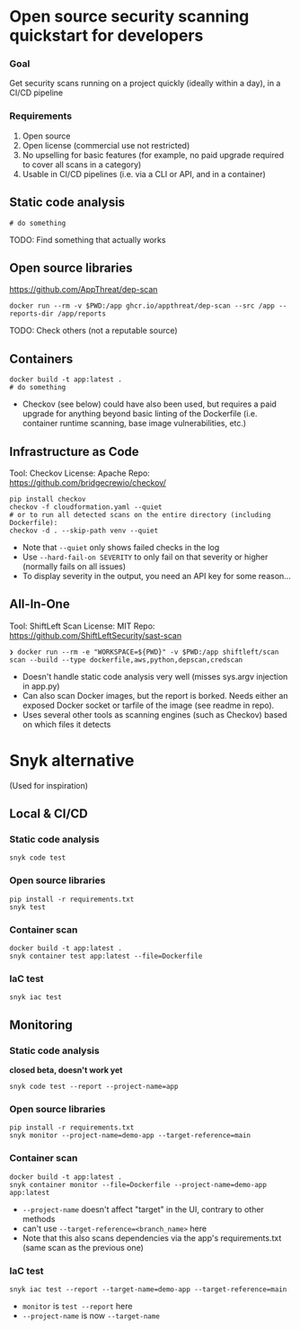 # Open source security scanning quickstart for developers
### Goal
Get security scans running on a project quickly (ideally within a day), in a CI/CD pipeline

### Requirements
1. Open source
2. Open license (commercial use not restricted)
3. No upselling for basic features (for example, no paid upgrade required to cover all scans in a category)
4. Usable in CI/CD pipelines (i.e. via a CLI or API, and in a container)

## Static code analysis
```
# do something
```

TODO: Find something that actually works

## Open source libraries
https://github.com/AppThreat/dep-scan
```
docker run --rm -v $PWD:/app ghcr.io/appthreat/dep-scan --src /app --reports-dir /app/reports
```

TODO: Check others (not a reputable source)

## Containers
```
docker build -t app:latest .
# do something
```
- Checkov (see below) could have also been used, but requires a paid upgrade for anything beyond basic linting of the Dockerfile (i.e. container runtime scanning, base image vulnerabilities, etc.)

## Infrastructure as Code
Tool: Checkov
License: Apache
Repo: https://github.com/bridgecrewio/checkov/
```
pip install checkov
checkov -f cloudformation.yaml --quiet
# or to run all detected scans on the entire directory (including Dockerfile):
checkov -d . --skip-path venv --quiet
```
- Note that `--quiet` only shows failed checks in the log
- Use `--hard-fail-on SEVERITY` to only fail on that severity or higher (normally fails on all issues)
- To display severity in the output, you need an API key for some reason...

## All-In-One
Tool: ShiftLeft Scan
License: MIT
Repo: https://github.com/ShiftLeftSecurity/sast-scan
```
❯ docker run --rm -e "WORKSPACE=${PWD}" -v $PWD:/app shiftleft/scan scan --build --type dockerfile,aws,python,depscan,credscan
```
- Doesn't handle static code analysis very well (misses sys.argv injection in app.py)
- Can also scan Docker images, but the report is borked. Needs either an exposed Docker socket or tarfile of the image (see readme in repo).
- Uses several other tools as scanning engines (such as Checkov) based on which files it detects

# Snyk alternative
(Used for inspiration)
## Local & CI/CD
### Static code analysis
```
snyk code test
```

### Open source libraries
```
pip install -r requirements.txt
snyk test
```

### Container scan
```
docker build -t app:latest .
snyk container test app:latest --file=Dockerfile
```

### IaC test
```
snyk iac test
```

## Monitoring
### Static code analysis 
**closed beta, doesn't work yet**
```
snyk code test --report --project-name=app
```

### Open source libraries
```
pip install -r requirements.txt
snyk monitor --project-name=demo-app --target-reference=main
```

### Container scan
```
docker build -t app:latest .
snyk container monitor --file=Dockerfile --project-name=demo-app app:latest
```
- `--project-name` doesn't affect "target" in the UI, contrary to other methods
- can't use `--target-reference=<branch_name>` here
- Note that this also scans dependencies via the app's requirements.txt (same scan as the previous one)

### IaC test
```
snyk iac test --report --target-name=demo-app --target-reference=main
```
- `monitor` is `test --report` here
- `--project-name` is now `--target-name`
